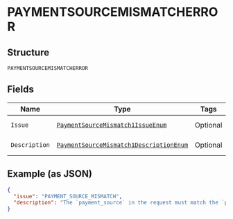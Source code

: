
# PAYMENTSOURCEMISMATCHERROR

## Structure

`PAYMENTSOURCEMISMATCHERROR`

## Fields

| Name | Type | Tags | Description | Getter | Setter |
|  --- | --- | --- | --- | --- | --- |
| `Issue` | [`PaymentSourceMismatch1IssueEnum`](../../doc/models/payment-source-mismatch-1-issue-enum.md) | Optional | - | PaymentSourceMismatch1IssueEnum getIssue() | setIssue(PaymentSourceMismatch1IssueEnum issue) |
| `Description` | [`PaymentSourceMismatch1DescriptionEnum`](../../doc/models/payment-source-mismatch-1-description-enum.md) | Optional | - | PaymentSourceMismatch1DescriptionEnum getDescription() | setDescription(PaymentSourceMismatch1DescriptionEnum description) |

## Example (as JSON)

```json
{
  "issue": "PAYMENT_SOURCE_MISMATCH",
  "description": "The `payment_source` in the request must match the `payment_source` used for the authorization or capture referenced by `previous_transaction_reference`. Please use `previous_transaction_reference` whose `payment_source` matches with the `payment_source` specified in the order."
}
```

